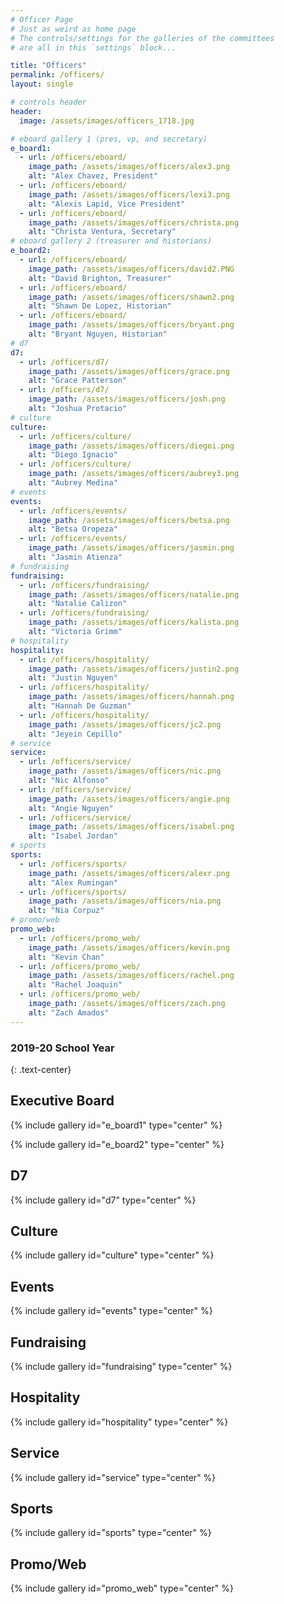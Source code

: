 ```yaml
---
# Officer Page
# Just as weird as home page
# The controls/settings for the galleries of the committees
# are all in this `settings` block...

title: "Officers"
permalink: /officers/
layout: single

# controls header
header:
  image: /assets/images/officers_1718.jpg

# eboard gallery 1 (pres, vp, and secretary)
e_board1:
  - url: /officers/eboard/
    image_path: /assets/images/officers/alex3.png
    alt: "Alex Chavez, President"
  - url: /officers/eboard/
    image_path: /assets/images/officers/lexi3.png
    alt: "Alexis Lapid, Vice President"
  - url: /officers/eboard/
    image_path: /assets/images/officers/christa.png
    alt: "Christa Ventura, Secretary"
# eboard gallery 2 (treasurer and historians)
e_board2:
  - url: /officers/eboard/
    image_path: /assets/images/officers/david2.PNG
    alt: "David Brighton, Treasurer"
  - url: /officers/eboard/
    image_path: /assets/images/officers/shawn2.png
    alt: "Shawn De Lopez, Historian"
  - url: /officers/eboard/
    image_path: /assets/images/officers/bryant.png
    alt: "Bryant Nguyen, Historian"
# d7
d7:
  - url: /officers/d7/
    image_path: /assets/images/officers/grace.png
    alt: "Grace Patterson"
  - url: /officers/d7/
    image_path: /assets/images/officers/josh.png
    alt: "Joshua Protacio"
# culture
culture:
  - url: /officers/culture/
    image_path: /assets/images/officers/diegoi.png
    alt: "Diego Ignacio"
  - url: /officers/culture/
    image_path: /assets/images/officers/aubrey3.png
    alt: "Aubrey Medina"
# events
events:
  - url: /officers/events/
    image_path: /assets/images/officers/betsa.png
    alt: "Betsa Oropeza"
  - url: /officers/events/
    image_path: /assets/images/officers/jasmin.png
    alt: "Jasmin Atienza"
# fundraising
fundraising:
  - url: /officers/fundraising/
    image_path: /assets/images/officers/natalie.png
    alt: "Natalie Calizon"
  - url: /officers/fundraising/
    image_path: /assets/images/officers/kalista.png
    alt: "Victoria Grimm"
# hospitality
hospitality:
  - url: /officers/hospitality/
    image_path: /assets/images/officers/justin2.png
    alt: "Justin Nguyen"
  - url: /officers/hospitality/
    image_path: /assets/images/officers/hannah.png
    alt: "Hannah De Guzman"
  - url: /officers/hospitality/
    image_path: /assets/images/officers/jc2.png
    alt: "Jeyein Cepillo"
# service
service:
  - url: /officers/service/
    image_path: /assets/images/officers/nic.png
    alt: "Nic Alfonso"
  - url: /officers/service/
    image_path: /assets/images/officers/angie.png
    alt: "Angie Nguyen"
  - url: /officers/service/
    image_path: /assets/images/officers/isabel.png
    alt: "Isabel Jordan"
# sports
sports:
  - url: /officers/sports/
    image_path: /assets/images/officers/alexr.png
    alt: "Alex Rumingan"
  - url: /officers/sports/
    image_path: /assets/images/officers/nia.png
    alt: "Nia Corpuz"
# promo/web
promo_web:
  - url: /officers/promo_web/
    image_path: /assets/images/officers/kevin.png
    alt: "Kevin Chan"
  - url: /officers/promo_web/
    image_path: /assets/images/officers/rachel.png
    alt: "Rachel Joaquin"
  - url: /officers/promo_web/
    image_path: /assets/images/officers/zach.png
    alt: "Zach Amados"
---
```


<!--
	this shouldn't need modification,
	unless you want to play with the
	layout!
  -->

### 2019-20 School Year
{: .text-center}

## Executive Board

{% include gallery id="e_board1" type="center" %}

{% include gallery id="e_board2" type="center" %}

## D7

{% include gallery id="d7" type="center" %}

## Culture

{% include gallery id="culture" type="center" %}

## Events

{% include gallery id="events" type="center" %}

## Fundraising

{% include gallery id="fundraising" type="center" %}

## Hospitality

{% include gallery id="hospitality" type="center" %}

## Service

{% include gallery id="service" type="center" %}

## Sports

{% include gallery id="sports" type="center" %}

## Promo/Web

{% include gallery id="promo_web" type="center" %}
